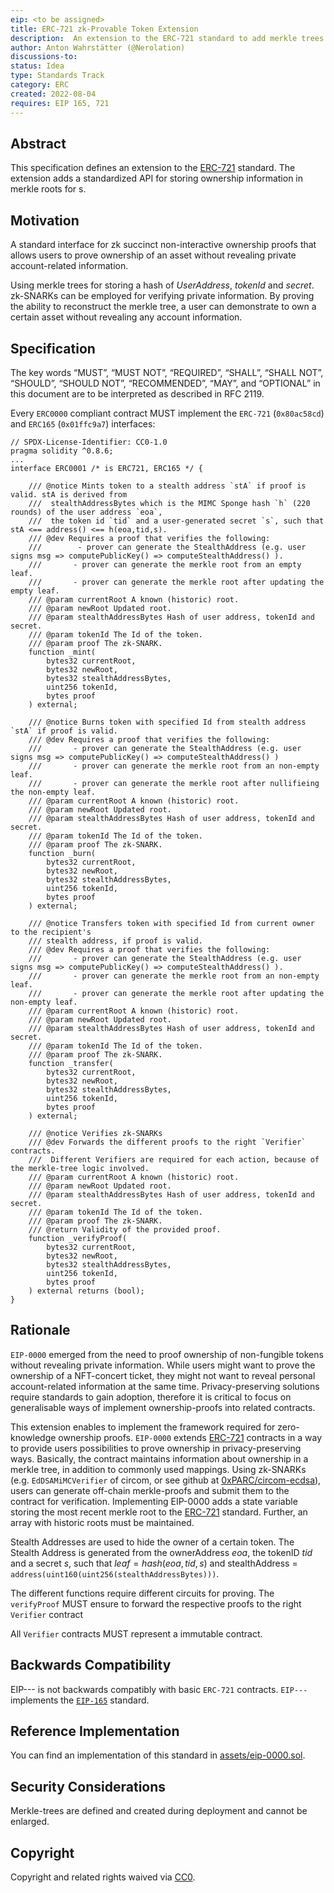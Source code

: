 ```yaml
---
eip: <to be assigned>
title: ERC-721 zk-Provable Token Extension
description:  An extension to the ERC-721 standard to add merkle trees for storing account balances
author: Anton Wahrstätter (@Nerolation)
discussions-to: 
status: Idea
type: Standards Track
category: ERC
created: 2022-08-04
requires: EIP 165, 721
---
```


## Abstract

This specification defines an extension to the [ERC-721](https://eips.ethereum.org/EIPS/eip-721) standard. The extension adds a standardized API for storing ownership information in merkle roots for s.

## Motivation

A standard interface for zk succinct non-interactive ownership proofs that allows users to prove ownership of an asset without revealing private account-related information. 

Using merkle trees for storing a hash of $UserAddress$, $tokenId$ and $secret$. zk-SNARKs can be employed for verifying private information. By proving the ability to reconstruct the merkle tree, a user can demonstrate to own a certain asset without revealing any account information. 

## Specification

The key words “MUST”, “MUST NOT”, “REQUIRED”, “SHALL”, “SHALL NOT”, “SHOULD”, “SHOULD NOT”, “RECOMMENDED”, “MAY”, and “OPTIONAL” in this document are to be interpreted as described in RFC 2119.

Every `ERC0000` compliant contract MUST implement the `ERC-721` (`0x80ac58cd`) and `ERC165` (`0x01ffc9a7`) interfaces:

```solidity
// SPDX-License-Identifier: CC0-1.0
pragma solidity ^0.8.6;
...
interface ERC0001 /* is ERC721, ERC165 */ {

    /// @notice Mints token to a stealth address `stA` if proof is valid. stA is derived from
    ///  stealthAddressBytes which is the MIMC Sponge hash `h` (220 rounds) of the user address `eoa`,
    ///  the token id `tid` and a user-generated secret `s`, such that stA <== address() <== h(eoa,tid,s).
    /// @dev Requires a proof that verifies the following:
    ///        - prover can generate the StealthAddress (e.g. user signs msg => computePublicKey() => computeStealthAddress() ).
    ///       - prover can generate the merkle root from an empty leaf.
    ///       - prover can generate the merkle root after updating the empty leaf.
    /// @param currentRoot A known (historic) root.
    /// @param newRoot Updated root.
    /// @param stealthAddressBytes Hash of user address, tokenId and secret.
    /// @param tokenId The Id of the token.
    /// @param proof The zk-SNARK.
    function _mint(
        bytes32 currentRoot, 
        bytes32 newRoot, 
        bytes32 stealthAddressBytes, 
        uint256 tokenId, 
        bytes proof
    ) external;

    /// @notice Burns token with specified Id from stealth address `stA` if proof is valid.
    /// @dev Requires a proof that verifies the following:
    ///       - prover can generate the StealthAddress (e.g. user signs msg => computePublicKey() => computeStealthAddress() )
    ///       - prover can generate the merkle root from an non-empty leaf.
    ///       - prover can generate the merkle root after nullifieing the non-empty leaf.
    /// @param currentRoot A known (historic) root.
    /// @param newRoot Updated root.
    /// @param stealthAddressBytes Hash of user address, tokenId and secret.
    /// @param tokenId The Id of the token.
    /// @param proof The zk-SNARK.
    function _burn(
        bytes32 currentRoot, 
        bytes32 newRoot, 
        bytes32 stealthAddressBytes, 
        uint256 tokenId, 
        bytes proof
    ) external;

    /// @notice Transfers token with specified Id from current owner to the recipient's
    /// stealth address, if proof is valid.
    /// @dev Requires a proof that verifies the following:
    ///       - prover can generate the StealthAddress (e.g. user signs msg => computePublicKey() => computeStealthAddress() ).
    ///       - prover can generate the merkle root from an non-empty leaf.
    ///       - prover can generate the merkle root after updating the non-empty leaf.
    /// @param currentRoot A known (historic) root.
    /// @param newRoot Updated root.
    /// @param stealthAddressBytes Hash of user address, tokenId and secret.
    /// @param tokenId The Id of the token.
    /// @param proof The zk-SNARK.
    function _transfer(
        bytes32 currentRoot, 
        bytes32 newRoot, 
        bytes32 stealthAddressBytes, 
        uint256 tokenId, 
        bytes proof
    ) external;

    /// @notice Verifies zk-SNARKs
    /// @dev Forwards the different proofs to the right `Verifier` contracts.
    ///  Different Verifiers are required for each action, because of the merkle-tree logic involved.
    /// @param currentRoot A known (historic) root.
    /// @param newRoot Updated root.
    /// @param stealthAddressBytes Hash of user address, tokenId and secret.
    /// @param tokenId The Id of the token.
    /// @param proof The zk-SNARK.
    /// @return Validity of the provided proof.
    function _verifyProof(
        bytes32 currentRoot, 
        bytes32 newRoot, 
        bytes32 stealthAddressBytes, 
        uint256 tokenId, 
        bytes proof
    ) external returns (bool);
}
```

## Rationale

`EIP-0000` emerged from the need to proof ownership of non-fungible tokens without revealing private information. While users might want to prove the ownership of a NFT-concert ticket, they might not want to reveal personal account-related information at the same time. Privacy-preserving solutions require standards to gain adoption, therefore it is critical to focus on generalisable ways of implement ownership-proofs into related contracts.

This extension enables to implement the framework required for zero-knowledge ownership proofs. 
`EIP-0000` extends [ERC-721](https://eips.ethereum.org/EIPS/eip-721) contracts in a way to provide users possibilities to prove ownership in privacy-preserving ways. Basically, the contract maintains information about ownership in a merkle tree, in addition to commonly used mappings. Using zk-SNARKs (e.g. `EdDSAMiMCVerifier` of circom, or see github at [0xPARC/circom-ecdsa](https://github.com/0xPARC/circom-ecdsa)), users can generate off-chain merkle-proofs and submit them to the contract for verification.
Implementing EIP-0000 adds a state variable storing the most recent merkle root to the [ERC-721](https://eips.ethereum.org/EIPS/eip-721) standard. Further, an array with historic roots must be maintained.
    
Stealth Addresses are used to hide the owner of a certain token. The Stealth Address is generated from the ownerAddress $eoa$, the tokenID $tid$ and a secret $s$, such that $leaf = hash(eoa, tid, s)$ and stealthAddress = ```address(uint160(uint256(stealthAddressBytes)))```.

The different functions require different circuits for proving. The ```verifyProof``` MUST ensure to forward the respective proofs to the right ```Verifier``` contract
    
All ```Verifier``` contracts MUST represent a immutable contract.


## Backwards Compatibility

EIP--- is not backwards compatibly with basic `ERC-721` contracts. `EIP---` implements the [`EIP-165`](./eip-165.md) standard.

## Reference Implementation

You can find an implementation of this standard in  [assets/eip-0000.sol](assets/eip0000.sol).

## Security Considerations

Merkle-trees are defined and created during deployment and cannot be enlarged. 

## Copyright

Copyright and related rights waived via [CC0](../LICENSE.md).
